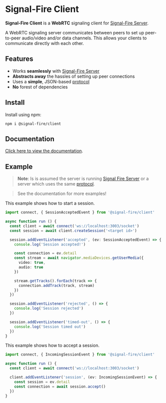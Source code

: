 # Signal-Fire Client

**Signal-Fire Client** is a **WebRTC** signaling client for
[Signal-Fire Server](https://github.com/Signal-Fire/server).

A WebRTC signaling server communicates between peers to set up
peer-to-peer audio/video and/or data channels. This allows your
clients to communicate directly with each other.

## Features

* Works __seamlessly__ with [Signal-Fire Server](https://github.com/Signal-Fire/server)
* __Abstracts away__ the hassles of setting up peer connections
* Uses a __simple__, JSON-based [protocol](https://github.com/Signal-Fire/server/blob/main/PROTOCOL.md)
* __No__ forest of dependencies

## Install

Install using npm:

```
npm i @signal-fire/client
```

## Documentation

[Click here to view the documentation](https://signal-fire.github.io/client/).

## Example

> __Note__: Is is assumed the server is running
> [Signal Fire Server](https://github.com/Signal-Fire/server)
> or a server which uses the same [protocol](https://github.com/Signal-Fire/server/blob/main/PROTOCOL.md).

> See the documentation for more examples!

This example shows how to start a session.

```ts
import connect, { SessionAcceptedEvent } from '@signal-fire/client'

async function run () {
  const client = await connect('ws://localhost:3003/socket')
  const session = await client.createSession('<target id>')

  session.addEventListener('accepted', (ev: SessionAcceptedEvent) => {
    console.log('Session accepted!')

    const connection = ev.detail
    const stream = await navigator.mediaDevices.getUserMedia({
      video: true,
      audio: true
    })

    stream.getTracks().forEach(track => {
      connection.addTrack(track, stream)
    })
  })

  session.addEventListener('rejected', () => {
    console.log('Session rejected')
  })

  session.addEventListener('timed-out', () => {
    console.log('Session timed out')
  })
}
```

This example shows how to accept a session.

```ts
import connect, { IncomingSessionEvent } from '@signal-fire/client'

async function run () {
  const client = await connect('ws://localhost:3003/socket')

  client.addEventListener('session', (ev: IncomingSessionEvent) => {
    const session = ev.detail
    const connection = await session.accept()
  })
}
```
